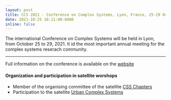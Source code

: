 ```yaml
---
layout: post
title: CCS 2021 - Conference on Complex Systems, Lyon, France, 25-29 October 2021
date: 2021-10-25 16:11:00-0400
inline: false
---
```


The international Conference on Complex Systems will be held in Lyon, from October 25 to 29, 2021. It id the most important annual meeting for the complex systems reserach community.

***

Full information on the conference is available on the [website](https://ccs2021.univ-lyon1.fr/#HOME)

#### Organization and participation in satellite worshops
* Member of the organising committee of the satellite [CSS Chapters](https://compsysfrance.wixsite.com/chapters)
* Participation to the satellite [Urban Complex Systems](https://urbcompsys.github.io/)


